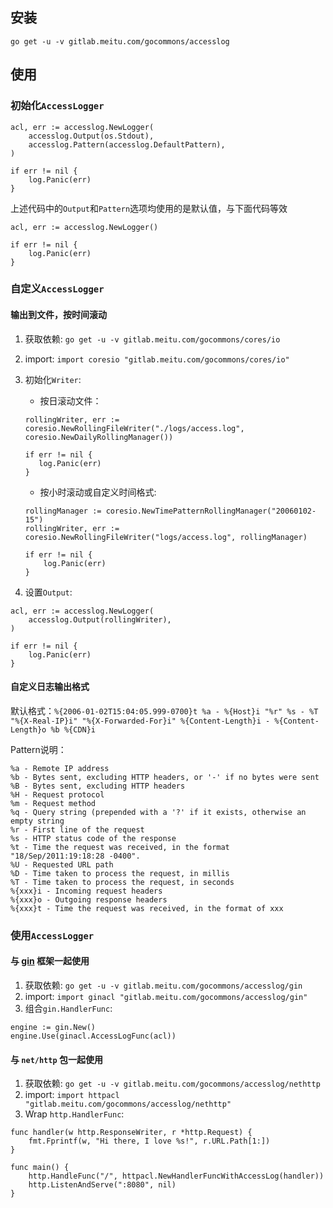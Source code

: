 ## 安装
```shell
go get -u -v gitlab.meitu.com/gocommons/accesslog
```
    
## 使用

### 初始化`AccessLogger`

```golang
acl, err := accesslog.NewLogger(
    accesslog.Output(os.Stdout),
    accesslog.Pattern(accesslog.DefaultPattern),
)

if err != nil {
    log.Panic(err)
}
```

上述代码中的`Output`和`Pattern`选项均使用的是默认值，与下面代码等效

```golang
acl, err := accesslog.NewLogger()

if err != nil {
    log.Panic(err)
}
```

### 自定义`AccessLogger`

#### 输出到文件，按时间滚动

1. 获取依赖: `go get -u -v gitlab.meitu.com/gocommons/cores/io` 
1. import: `import coresio "gitlab.meitu.com/gocommons/cores/io"`
1. 初始化`Writer`:
    + 按日滚动文件：
     
     ```golang
     rollingWriter, err := coresio.NewRollingFileWriter("./logs/access.log", coresio.NewDailyRollingManager())
    
     if err != nil {
        log.Panic(err)
     }
     ```
    + 按小时滚动或自定义时间格式: 
    
    ```golang
    rollingManager := coresio.NewTimePatternRollingManager("20060102-15")
    rollingWriter, err := coresio.NewRollingFileWriter("logs/access.log", rollingManager)
    
    if err != nil {
        log.Panic(err)
    }
    ```
1. 设置`Output`:

```golang
acl, err := accesslog.NewLogger(
    accesslog.Output(rollingWriter),
)

if err != nil {
    log.Panic(err)
}
```

#### 自定义日志输出格式

默认格式：`%{2006-01-02T15:04:05.999-0700}t %a - %{Host}i "%r" %s - %T "%{X-Real-IP}i" "%{X-Forwarded-For}i" %{Content-Length}i - %{Content-Length}o %b %{CDN}i`

Pattern说明：

```
%a - Remote IP address
%b - Bytes sent, excluding HTTP headers, or '-' if no bytes were sent
%B - Bytes sent, excluding HTTP headers
%H - Request protocol
%m - Request method
%q - Query string (prepended with a '?' if it exists, otherwise an empty string
%r - First line of the request
%s - HTTP status code of the response
%t - Time the request was received, in the format "18/Sep/2011:19:18:28 -0400".
%U - Requested URL path
%D - Time taken to process the request, in millis
%T - Time taken to process the request, in seconds
%{xxx}i - Incoming request headers
%{xxx}o - Outgoing response headers
%{xxx}t - Time the request was received, in the format of xxx
```

### 使用`AccessLogger`

#### 与 [gin](https://github.com/gin-gonic/gin) 框架一起使用

1. 获取依赖: `go get -u -v gitlab.meitu.com/gocommons/accesslog/gin` 
1. import: `import ginacl "gitlab.meitu.com/gocommons/accesslog/gin"`
1. 组合`gin.HandlerFunc`:

```golang
engine := gin.New()
engine.Use(ginacl.AccessLogFunc(acl))
```

#### 与 `net/http` 包一起使用

1. 获取依赖: `go get -u -v gitlab.meitu.com/gocommons/accesslog/nethttp` 
1. import: `import httpacl "gitlab.meitu.com/gocommons/accesslog/nethttp"`
1. Wrap `http.HandlerFunc`:

```golang
func handler(w http.ResponseWriter, r *http.Request) {
    fmt.Fprintf(w, "Hi there, I love %s!", r.URL.Path[1:])
}

func main() {
    http.HandleFunc("/", httpacl.NewHandlerFuncWithAccessLog(handler))
    http.ListenAndServe(":8080", nil)
}
```
